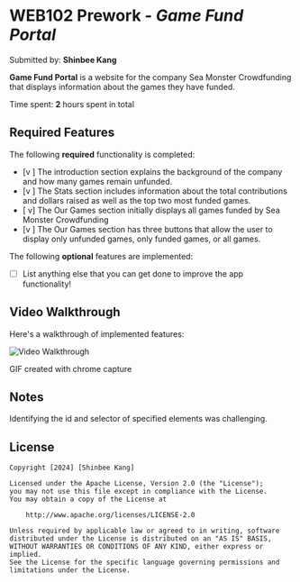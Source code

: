 # WEB102 Prework - _Game Fund Portal_

Submitted by: **Shinbee Kang**

**Game Fund Portal** is a website for the company Sea Monster Crowdfunding that displays information about the games they have funded.

Time spent: **2** hours spent in total

## Required Features

The following **required** functionality is completed:

- [v ] The introduction section explains the background of the company and how many games remain unfunded.
- [v ] The Stats section includes information about the total contributions and dollars raised as well as the top two most funded games.
- [ v] The Our Games section initially displays all games funded by Sea Monster Crowdfunding
- [v ] The Our Games section has three buttons that allow the user to display only unfunded games, only funded games, or all games.

The following **optional** features are implemented:

- [ ] List anything else that you can get done to improve the app functionality!

## Video Walkthrough

Here's a walkthrough of implemented features:

<img src='chrome-capture-2024-8-21.gif' title='Video Walkthrough' width='' alt='Video Walkthrough' />

<!-- Replace this with whatever GIF tool you used! -->

GIF created with chrome capture

<!-- Recommended tools:
[Kap](https://getkap.co/) for macOS
[ScreenToGif](https://www.screentogif.com/) for Windows
[peek](https://github.com/phw/peek) for Linux. -->

## Notes

Identifying the id and selector of specified elements was challenging.

## License

    Copyright [2024] [Shinbee Kang]

    Licensed under the Apache License, Version 2.0 (the "License");
    you may not use this file except in compliance with the License.
    You may obtain a copy of the License at

        http://www.apache.org/licenses/LICENSE-2.0

    Unless required by applicable law or agreed to in writing, software
    distributed under the License is distributed on an "AS IS" BASIS,
    WITHOUT WARRANTIES OR CONDITIONS OF ANY KIND, either express or implied.
    See the License for the specific language governing permissions and
    limitations under the License.
